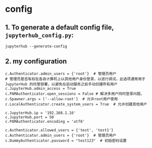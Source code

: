 # config

## 1. To generate a default config file, `jupyterhub_config.py`:

```
jupyterhub --generate-config
```

## 2. my configuration

```
c.Authenticator.admin_users = {'root'}  # 管理员用户
# 管理员是否有权在各自计算机上以其他用户身份登录，以进行调试，此选项通常用于 JupyterHub 的托管部署，以避免在启动服务之前手动创建所有用户
c.JupyterHub.admin_access = True
c.PAMAuthenticator.open_sessions = False # 解决多用户同时登录问题。
c.Spawner.args = ['--allow-root']  # 允许root用户使用
c.LocalAuthenticator.create_system_users = True  # 允许创建其他用户

c.JupyterHub.ip = '192.168.1.16'
c.JupyterHub.port = 50
c.PAMAuthenticator.encoding = 'utf8'

c.Authenticator.allowed_users = {'test', 'test1'}
c.Authenticator.admin_users = {'root'}  # 管理员用户
c.DummyAuthenticator.password = "test123"  # 初始密码设置
```
